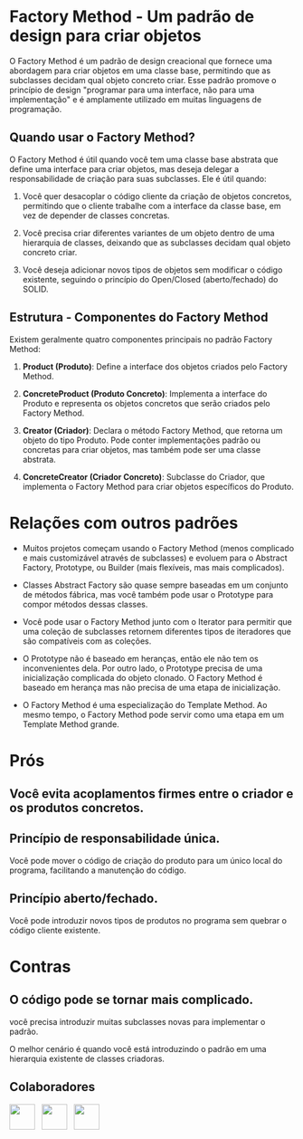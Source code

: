 # Factory Method - Um padrão de design para criar objetos

O Factory Method é um padrão de design creacional que fornece uma abordagem para criar objetos em uma classe base, permitindo que as subclasses decidam qual objeto concreto criar. Esse padrão promove o princípio de design "programar para uma interface, não para uma implementação" e é amplamente utilizado em muitas linguagens de programação.

## Quando usar o Factory Method?

O Factory Method é útil quando você tem uma classe base abstrata que define uma interface para criar objetos, mas deseja delegar a responsabilidade de criação para suas subclasses. Ele é útil quando:

1. Você quer desacoplar o código cliente da criação de objetos concretos, permitindo que o cliente trabalhe com a interface da classe base, em vez de depender de classes concretas.

2. Você precisa criar diferentes variantes de um objeto dentro de uma hierarquia de classes, deixando que as subclasses decidam qual objeto concreto criar.

3. Você deseja adicionar novos tipos de objetos sem modificar o código existente, seguindo o princípio do Open/Closed (aberto/fechado) do SOLID.

## Estrutura - Componentes do Factory Method

Existem geralmente quatro componentes principais no padrão Factory Method:

1. **Product (Produto)**: Define a interface dos objetos criados pelo Factory Method.

2. **ConcreteProduct (Produto Concreto)**: Implementa a interface do Produto e representa os objetos concretos que serão criados pelo Factory Method.

3. **Creator (Criador)**: Declara o método Factory Method, que retorna um objeto do tipo Produto. Pode conter implementações padrão ou concretas para criar objetos, mas também pode ser uma classe abstrata.

4. **ConcreteCreator (Criador Concreto)**: Subclasse do Criador, que implementa o Factory Method para criar objetos específicos do Produto.


# Relações com outros padrões

- Muitos projetos começam usando o Factory Method (menos complicado e mais customizável através de subclasses) e evoluem para o Abstract Factory, Prototype, ou Builder (mais flexíveis, mas mais complicados).

- Classes Abstract Factory são quase sempre baseadas em um conjunto de métodos fábrica, mas você também pode usar o Prototype para compor métodos dessas classes.

- Você pode usar o Factory Method junto com o Iterator para permitir que uma coleção de subclasses retornem diferentes tipos de iteradores que são compatíveis com as coleções.

- O Prototype não é baseado em heranças, então ele não tem os inconvenientes dela. Por outro lado, o Prototype precisa de uma inicialização complicada do objeto clonado. O Factory Method é baseado em herança mas não precisa de uma etapa de inicialização.

- O Factory Method é uma especialização do Template Method. Ao mesmo tempo, o Factory Method pode servir como uma etapa em um Template Method grande.



# Prós 
## Você evita acoplamentos firmes entre o criador e os produtos concretos.
 ## Princípio de responsabilidade única. 
 Você pode mover o código de criação do produto para um único local do programa, facilitando a manutenção do código.
 ## Princípio aberto/fechado. 
 Você pode introduzir novos tipos de produtos no programa sem quebrar o código cliente existente.
# Contras
## O código pode se tornar mais complicado.
você precisa introduzir muitas subclasses novas para implementar o padrão. 

O melhor cenário é quando você está introduzindo o padrão em uma hierarquia existente de classes criadoras.












## Colaboradores

<a href="https://github.com/ggramoss"><img src="https://github.com/ggramoss.png" width="45" height="45"></a> &nbsp;
<a href="https://github.com/GuedesPeter"><img src="https://github.com/GuedesPeter.png" width="45" height="45"></a> &nbsp;
<a href="https://github.com/TaizaReis"><img src="https://github.com/TaizaReis.png" width="45" height="45"></a> &nbsp;
